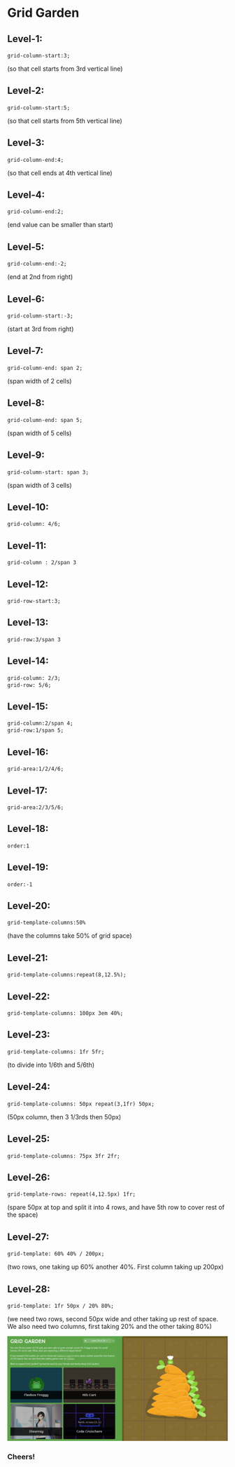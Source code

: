 # Grid Garden

## Level-1:
```
grid-column-start:3;
```
(so that cell starts from 3rd vertical line)

## Level-2:
```
grid-column-start:5;
```
(so that cell starts from 5th vertical line)

## Level-3:
```
grid-column-end:4;
```
(so that cell ends at 4th vertical line)

## Level-4:
```
grid-column-end:2;
```
(end value can be smaller than start)

## Level-5:
```
grid-column-end:-2;
```
(end at 2nd from right)

## Level-6:
```
grid-column-start:-3;
```
(start at 3rd from right)

## Level-7:
```
grid-column-end: span 2;
```
(span width of 2 cells)

## Level-8:
```
grid-column-end: span 5;
```
(span width of 5 cells)

## Level-9:
```
grid-column-start: span 3;
```
(span width of 3 cells)

## Level-10:
```
grid-column: 4/6;
```

## Level-11:
```
grid-column : 2/span 3
```

## Level-12:
```
grid-row-start:3;
```

## Level-13:
```
grid-row:3/span 3
```

## Level-14:
```
grid-column: 2/3;
grid-row: 5/6;
```

## Level-15:
```
grid-column:2/span 4;
grid-row:1/span 5;
```

## Level-16:
```
grid-area:1/2/4/6;
```

## Level-17:
```
grid-area:2/3/5/6;
```

## Level-18:
```
order:1
```

## Level-19:
```
order:-1
```

## Level-20:
```
grid-template-columns:50%
```
(have the columns take 50% of grid space)

## Level-21:
```
grid-template-columns:repeat(8,12.5%);
```

## Level-22:
```
grid-template-columns: 100px 3em 40%;
```

## Level-23:
```
grid-template-columns: 1fr 5fr;
```
(to divide into 1/6th and 5/6th)

## Level-24:
```
grid-template-columns: 50px repeat(3,1fr) 50px;
```
(50px column, then 3 1/3rds then 50px)

## Level-25:
```
grid-template-columns: 75px 3fr 2fr;
```

## Level-26:
```
grid-template-rows: repeat(4,12.5px) 1fr;
```
(spare 50px at top and split it into 4 rows, and have 5th row to cover rest of the space)

## Level-27:
```
grid-template: 60% 40% / 200px;
```
(two rows, one taking up 60% another 40%. First column taking up 200px)

## Level-28:
```
grid-template: 1fr 50px / 20% 80%;
```
(we need two rows, second 50px wide and other taking up rest of space. We also need two columns, first taking 20% and the other taking 80%)


![GG Completion](GG_Completion.png "Congrats")
### Cheers!